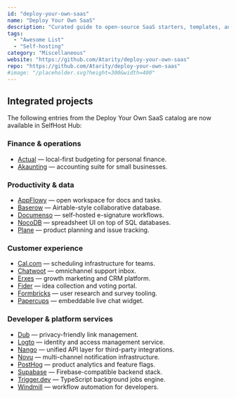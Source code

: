 ```yaml
---
id: "deploy-your-own-saas"
name: "Deploy Your Own SaaS"
description: "Curated guide to open-source SaaS starters, templates, and tools you can self-host to launch products faster."
tags:
  - "Awesome List"
  - "Self-hosting"
category: "Miscellaneous"
website: "https://github.com/Atarity/deploy-your-own-saas"
repo: "https://github.com/Atarity/deploy-your-own-saas"
#image: "/placeholder.svg?height=300&width=400"
---
```


## Integrated projects

The following entries from the Deploy Your Own SaaS catalog are now available in SelfHost Hub:

### Finance & operations
- [Actual](./actual) — local-first budgeting for personal finance.
- [Akaunting](./akaunting) — accounting suite for small businesses.

### Productivity & data
- [AppFlowy](./appflowy) — open workspace for docs and tasks.
- [Baserow](./baserow) — Airtable-style collaborative database.
- [Documenso](./documenso) — self-hosted e-signature workflows.
- [NocoDB](./nocodb) — spreadsheet UI on top of SQL databases.
- [Plane](./plane) — product planning and issue tracking.

### Customer experience
- [Cal.com](./cal.com) — scheduling infrastructure for teams.
- [Chatwoot](./chatwoot) — omnichannel support inbox.
- [Erxes](./erxes) — growth marketing and CRM platform.
- [Fider](./fider) — idea collection and voting portal.
- [Formbricks](./formbricks) — user research and survey tooling.
- [Papercups](./papercups) — embeddable live chat widget.

### Developer & platform services
- [Dub](./dub) — privacy-friendly link management.
- [Logto](./logto) — identity and access management service.
- [Nango](./nango) — unified API layer for third-party integrations.
- [Novu](./novu) — multi-channel notification infrastructure.
- [PostHog](./posthog) — product analytics and feature flags.
- [Supabase](./supabase) — Firebase-compatible backend stack.
- [Trigger.dev](./trigger-dev) — TypeScript background jobs engine.
- [Windmill](./windmill) — workflow automation for developers.
